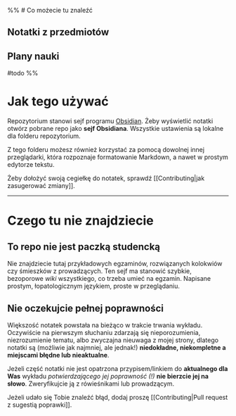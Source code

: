 
%% # Co możecie tu znaleźć 
## Notatki z przedmiotów
## Plany nauki
#todo
%%

# Jak tego używać
Repozytorium stanowi sejf programu [Obsidian](https://obsidian.md/). Żeby wyświetlić notatki otwórz pobrane repo jako **sejf Obsidiana**. Wszystkie ustawienia są lokalne dla folderu repozytorium.

Z tego folderu możesz również korzystać za pomocą dowolnej innej przeglądarki, która rozpoznaje formatowanie Markdown, a nawet w prostym edytorze tekstu.

Żeby dołożyć swoją cegiełkę do notatek, sprawdź [[Contributing|jak zasugerować zmiany]].

---
# Czego tu nie znajdziecie
## To repo nie jest paczką studencką
Nie znajdziecie tutaj przykładowych egzaminów, rozwiązanych kolokwiów czy śmieszków z prowadzących. Ten sejf ma stanowić szybkie, bezoporowe *wiki* wszystkiego, co trzeba umieć na egzamin. Napisane prostym, łopatologicznym językiem, proste w przeglądaniu.
## Nie oczekujcie pełnej poprawności
Większość notatek powstała na bieżąco w trakcie trwania wykładu. Oczywiście na pierwszym słuchaniu zdarzają się nieporozumienia, niezrozumienie tematu, albo zwyczajna nieuwaga z mojej strony, dlatego notatki są (możliwie jak najmniej, ale jednak!) **niedokładne, niekompletne a miejscami błędne lub nieaktualne**.

Jeżeli część notatki nie jest opatrzona przypisem/linkiem do **aktualnego dla Was** wykładu *potwierdzającego jej poprawność (!)* **nie bierzcie jej na słowo**. Zweryfikujcie ją z rówieśnikami lub prowadzącym.

Jeżeli udało się Tobie znaleźć błąd, dodaj proszę [[Contributing|Pull request z sugestią poprawki]].
